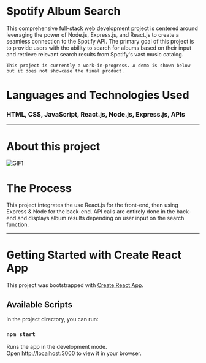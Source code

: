 


# Spotify Album Search
This comprehensive full-stack web development project is centered around leveraging the power of Node.js, Express.js, and React.js to create a seamless connection to the Spotify API. The primary goal of this project is to provide users with the ability to search for albums based on their input and retrieve relevant search results from Spotify's vast music catalog.

 `This project is currently a work-in-progress. A demo is shown below but it does not showcase the final product.`
# Languages and Technologies Used

### HTML, CSS, JavaScript, React.js, Node.js, Express.js, APIs

----

# About this project
![GIF1](https://www.upload.ee/image/15301189/spotify.gif)

# The Process
This project integrates the use React.js for the front-end, then using Express & Node for the back-end. API calls are entirely done in the back-end and displays album results depending on user input on the search function.

---


# Getting Started with Create React App

This project was bootstrapped with [Create React App](https://github.com/facebook/create-react-app).

## Available Scripts

In the project directory, you can run:

### `npm start`

Runs the app in the development mode.\
Open [http://localhost:3000](http://localhost:3000) to view it in your browser.

